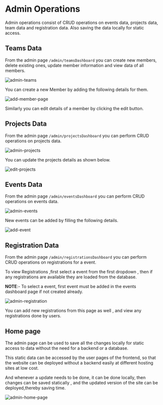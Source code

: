 # Admin Operations
Admin operations consist of CRUD operations on events data, projects data, team data and registration data. Also saving the data locally for static access.

## Teams Data
From the admin page  `/admin/teamsDashboard` you can create new members, delete existing ones, update member information and view data of all members.

![admin-teams](https://github.com/mssmjcet/MSSsite-MERN/assets/56332670/8462a36c-3a42-4513-bf4d-d7e5bbeb5da5)

You can create a new Member by adding the following details for them.

![add-member-page](https://github.com/mssmjcet/MSSsite-MERN/assets/56332670/3c35d581-0002-449a-8447-03727ce42b68)

Similarly you can edit details of a member by clicking the edit button.

## Projects Data
From the admin page  `/admin/projectsDashboard` you can perform CRUD operations on projects data.

![admin-projects](https://github.com/mssmjcet/MSSsite-MERN/assets/56332670/2a0f1577-a27f-4852-bfb3-b52413684409)

You can update the projects details as shown below.

![edit-projects](https://github.com/mssmjcet/MSSsite-MERN/assets/56332670/37fa367a-647f-4d53-96e2-a28ffe166b07)


## Events Data
From the admin page  `/admin/eventsDashboard` you can perform CRUD operations on events data.

![admin-events](https://github.com/mssmjcet/MSSsite-MERN/assets/56332670/34089827-0bf6-4003-ba71-ef4d15cf2fbf)

New events can be added by filling the following details.

![add-event](https://github.com/mssmjcet/MSSsite-MERN/assets/56332670/a8a75dc9-c9e9-4e61-aa26-53dedbda200a)


## Registration Data
From the admin page  `/admin/registrationsDashboard` you can perform CRUD operations on registrations for a event.

To view Registrations ,first select a event from the first dropdown , then if any registrations are available they are loaded from the database.

**NOTE**:- To select a event, first event must be added in the events dashboard page if not created already. 

![admin-registration](https://github.com/mssmjcet/MSSsite-MERN/assets/56332670/61f278e7-63ae-457c-a0f7-ff36aadfe9d9)

You can add new registrations from this page as well , and view any registrations done by users.

## Home page
The admin page can be used to save all the changes locally for static access to data without the need for a backend or a database.

This static data can be accessed by the user pages of the frontend, so that the website can be deployed without a backend easily at different hosting sites at low cost.

And whenever a update needs to be done, it can be done locally, then changes can be saved statically , and the updated version of the site can be deployed,thereby saving time.

![admin-home-page](https://github.com/mssmjcet/MSSsite-MERN/assets/56332670/658501ef-4e68-412d-8000-9befad9e0dea)


